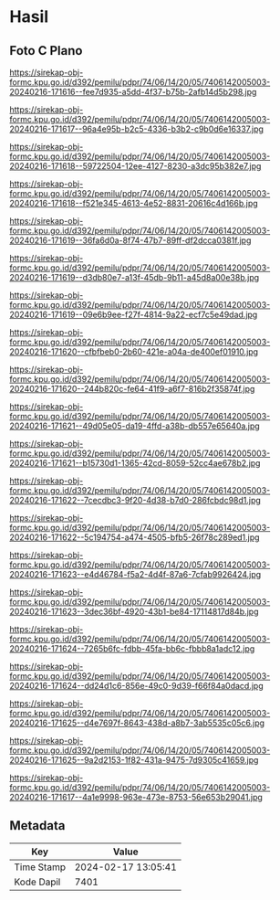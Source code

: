 # Hasil

## Foto C Plano

https://sirekap-obj-formc.kpu.go.id/d392/pemilu/pdpr/74/06/14/20/05/7406142005003-20240216-171616--fee7d935-a5dd-4f37-b75b-2afb14d5b298.jpg

https://sirekap-obj-formc.kpu.go.id/d392/pemilu/pdpr/74/06/14/20/05/7406142005003-20240216-171617--96a4e95b-b2c5-4336-b3b2-c9b0d6e16337.jpg

https://sirekap-obj-formc.kpu.go.id/d392/pemilu/pdpr/74/06/14/20/05/7406142005003-20240216-171618--59722504-12ee-4127-8230-a3dc95b382e7.jpg

https://sirekap-obj-formc.kpu.go.id/d392/pemilu/pdpr/74/06/14/20/05/7406142005003-20240216-171618--f521e345-4613-4e52-8831-20616c4d166b.jpg

https://sirekap-obj-formc.kpu.go.id/d392/pemilu/pdpr/74/06/14/20/05/7406142005003-20240216-171619--36fa6d0a-8f74-47b7-89ff-df2dcca0381f.jpg

https://sirekap-obj-formc.kpu.go.id/d392/pemilu/pdpr/74/06/14/20/05/7406142005003-20240216-171619--d3db80e7-a13f-45db-9b11-a45d8a00e38b.jpg

https://sirekap-obj-formc.kpu.go.id/d392/pemilu/pdpr/74/06/14/20/05/7406142005003-20240216-171619--09e6b9ee-f27f-4814-9a22-ecf7c5e49dad.jpg

https://sirekap-obj-formc.kpu.go.id/d392/pemilu/pdpr/74/06/14/20/05/7406142005003-20240216-171620--cfbfbeb0-2b60-421e-a04a-de400ef01910.jpg

https://sirekap-obj-formc.kpu.go.id/d392/pemilu/pdpr/74/06/14/20/05/7406142005003-20240216-171620--244b820c-fe64-41f9-a6f7-816b2f35874f.jpg

https://sirekap-obj-formc.kpu.go.id/d392/pemilu/pdpr/74/06/14/20/05/7406142005003-20240216-171621--49d05e05-da19-4ffd-a38b-db557e65640a.jpg

https://sirekap-obj-formc.kpu.go.id/d392/pemilu/pdpr/74/06/14/20/05/7406142005003-20240216-171621--b15730d1-1365-42cd-8059-52cc4ae678b2.jpg

https://sirekap-obj-formc.kpu.go.id/d392/pemilu/pdpr/74/06/14/20/05/7406142005003-20240216-171622--7cecdbc3-9f20-4d38-b7d0-286fcbdc98d1.jpg

https://sirekap-obj-formc.kpu.go.id/d392/pemilu/pdpr/74/06/14/20/05/7406142005003-20240216-171622--5c194754-a474-4505-bfb5-26f78c289ed1.jpg

https://sirekap-obj-formc.kpu.go.id/d392/pemilu/pdpr/74/06/14/20/05/7406142005003-20240216-171623--e4d46784-f5a2-4d4f-87a6-7cfab9926424.jpg

https://sirekap-obj-formc.kpu.go.id/d392/pemilu/pdpr/74/06/14/20/05/7406142005003-20240216-171623--3dec36bf-4920-43b1-be84-17114817d84b.jpg

https://sirekap-obj-formc.kpu.go.id/d392/pemilu/pdpr/74/06/14/20/05/7406142005003-20240216-171624--7265b6fc-fdbb-45fa-bb6c-fbbb8a1adc12.jpg

https://sirekap-obj-formc.kpu.go.id/d392/pemilu/pdpr/74/06/14/20/05/7406142005003-20240216-171624--dd24d1c6-856e-49c0-9d39-f66f84a0dacd.jpg

https://sirekap-obj-formc.kpu.go.id/d392/pemilu/pdpr/74/06/14/20/05/7406142005003-20240216-171625--d4e7697f-8643-438d-a8b7-3ab5535c05c6.jpg

https://sirekap-obj-formc.kpu.go.id/d392/pemilu/pdpr/74/06/14/20/05/7406142005003-20240216-171625--9a2d2153-1f82-431a-9475-7d9305c41659.jpg

https://sirekap-obj-formc.kpu.go.id/d392/pemilu/pdpr/74/06/14/20/05/7406142005003-20240216-171617--4a1e9998-963e-473e-8753-56e653b29041.jpg


## Metadata

| Key        | Value               |
| ---------- | ------------------- |
| Time Stamp | 2024-02-17 13:05:41 |
| Kode Dapil | 7401                |



